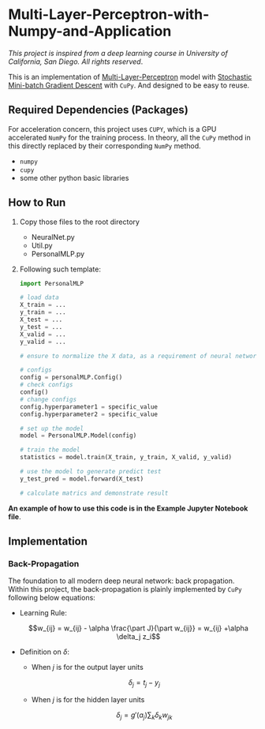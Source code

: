# Multi-Layer-Perceptron-with-Numpy-and-Application

*This project is inspired from a deep learning course in University of California, San Diego. All rights reserved*.

This is an implementation of <u>Multi-Layer-Perceptron</u> model with <u>Stochastic Mini-batch Gradient Descent</u> with `CuPy`. And designed to be easy to reuse.

## Required Dependencies (Packages)

For acceleration concern, this project uses `CUPY`, which is a GPU accelerated `NumPy` for the training process. In theory, all the `CuPy` method in this directly replaced by their corresponding `NumPy` method.

- `numpy`
- `cupy`
- some other python basic libraries

## How to Run

1. Copy those files to the root directory

   - NeuralNet.py
   - Util.py
   - PersonalMLP.py

2. Following such template:

   ```python
   import PersonalMLP
   
   # load data 
   X_train = ...
   y_train = ...
   X_test = ...
   y_test = ...
   X_valid = ...
   y_valid = ...
   
   # ensure to normalize the X data, as a requirement of neural network
   
   # configs
   config = personalMLP.Config()
   # check configs
   config()
   # change configs
   config.hyperparameter1 = specific_value
   config.hyperparameter2 = specific_value
   
   # set up the model
   model = PersonalMLP.Model(config)
   
   # train the model
   statistics = model.train(X_train, y_train, X_valid, y_valid)
   
   # use the model to generate predict test
   y_test_pred = model.forward(X_test)
   
   # calculate matrics and demonstrate result
   ```

**An example of how to use this code is in the Example Jupyter Notebook file**.

## Implementation

### Back-Propagation

The foundation to all modern deep neural network: back propagation. Within this project, the back-propagation is plainly implemented by `CuPy` following below equations:

- Learning Rule:
  
  ```math
  w_{ij} = w_{ij} - \alpha \frac{\part J}{\part w_{ij}} = w_{ij} +\alpha \delta_j z_i
  ```

- Definition on $\delta$:

  - When $j$ is for the output layer units
    
    $$
    \delta_j = t_j - y_j
    $$

  - When $j$ is for the hidden layer units
    
    $$
    \delta_j = g'(a_j)\sum_k \delta_k w_{jk}
    $$
    

